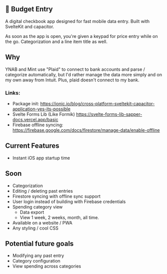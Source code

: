 ## 💸 Budget Entry

A digital checkbook app designed for fast mobile data entry.
Built with SvelteKit and capacitor.

As soon as the app is open, you're given a keypad for price entry while on
the go. Categorization and a line item title as well.

## Why

YNAB and Mint use "Plaid" to connect to bank accounts
and parse / categorize automatically, but I'd rather manage the data more simply
and on my own away from Intuit. Plus, plaid doesn't connect to my bank.

### Links:

- Package init: https://ionic.io/blog/cross-platform-sveltekit-capacitor-application-yes-its-possible
- Svelte Forms Lib (Like Formik) https://svelte-forms-lib-sapper-docs.vercel.app/basic
- Firebase offline syncing: https://firebase.google.com/docs/firestore/manage-data/enable-offline

## Current Features

- Instant iOS app startup time

## Soon

- Categorization
- Editing / deleting past entries
- Firestore syncing with offline sync support
- User login instead of building with Firebase credentials
- Spending category view
  - Data export
  - View 1 week, 2 weeks, month, all time.
- Available on a website / PWA
- Any styling / cool CSS

## Potential future goals

- Modifying any past entry
- Category configuration
- View spending across categories
